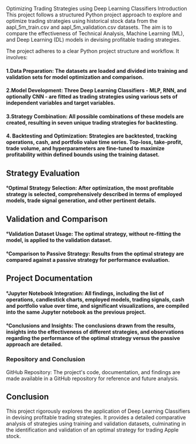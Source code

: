 Optimizing Trading Strategies using Deep Learning Classifiers
Introduction
This project follows a structured Python project approach to explore and optimize trading strategies using historical stock data from the aapl_5m_train.csv and aapl_5m_validation.csv datasets. The aim is to compare the effectiveness of Technical Analysis, Machine Learning (ML), and Deep Learning (DL) models in devising profitable trading strategies.


The project adheres to a clear Python project structure and workflow. It involves:

#### 1.Data Preparation: The datasets are loaded and divided into training and validation sets for model optimization and comparison.
#### 2.Model Development: Three Deep Learning Classifiers - MLP, RNN, and optionally CNN - are fitted as trading strategies using various sets of independent variables and target variables.
#### 3.Strategy Combination: All possible combinations of these models are created, resulting in seven unique trading strategies for backtesting.
#### 4. Backtesting and Optimization: Strategies are backtested, tracking operations, cash, and portfolio value time series. Top-loss, take-profit, trade volume, and hyperparameters are fine-tuned to maximize profitability within defined bounds using the training dataset.
## Strategy Evaluation
#### °Optimal Strategy Selection: After optimization, the most profitable strategy is selected, comprehensively described in terms of employed models, trade signal generation, and other pertinent details.
## Validation and Comparison
#### °Validation Dataset Usage: The optimal strategy, without re-fitting the model, is applied to the validation dataset.
#### °Comparison to Passive Strategy: Results from the optimal strategy are compared against a passive strategy for performance evaluation.
## Project Documentation
#### °Jupyter Notebook Integration: All findings, including the list of operations, candlestick charts, employed models, trading signals, cash and portfolio value over time, and significant visualizations, are compiled into the same Jupyter notebook as the previous project.
#### °Conclusions and Insights: The conclusions drawn from the results, insights into the effectiveness of different strategies, and observations regarding the performance of the optimal strategy versus the passive approach are detailed.
### Repository and Conclusion
GitHub Repository: The project's code, documentation, and findings are made available in a GitHub repository for reference and future analysis.
## Conclusion
This project rigorously explores the application of Deep Learning Classifiers in devising profitable trading strategies. It provides a detailed comparative analysis of strategies using training and validation datasets, culminating in the identification and validation of an optimal strategy for trading Apple stock.



